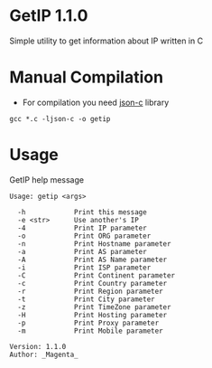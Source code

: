 # GetIP 1.1.0

Simple utility to get information about IP written in C

# Manual Compilation

- For compilation you need [json-c](https://github.com/json-c/json-c) library
```
gcc *.c -ljson-c -o getip
```

# Usage

GetIP help message
```
Usage: getip <args>

  -h            Print this message
  -e <str>      Use another's IP
  -4            Print IP parameter
  -o            Print ORG parameter
  -n            Print Hostname parameter
  -a            Print AS parameter
  -A            Print AS Name parameter
  -i            Print ISP parameter
  -C            Print Continent parameter
  -c            Print Country parameter
  -r            Print Region parameter
  -t            Print City parameter
  -z            Print TimeZone parameter
  -H            Print Hosting parameter
  -p            Print Proxy parameter
  -m            Print Mobile parameter

Version: 1.1.0
Author: _Magenta_
```
